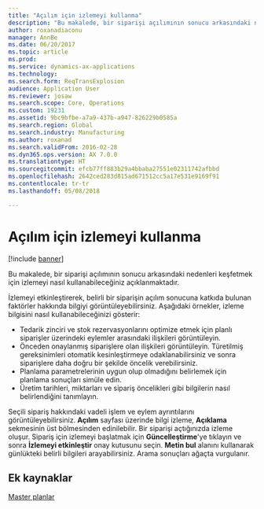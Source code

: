 ```yaml
---
title: "Açılım için izlemeyi kullanma"
description: "Bu makalede, bir siparişi açılımının sonucu arkasındaki nedenleri keşfetmek için izlemeyi nasıl kullanabileceğiniz açıklanmaktadır."
author: roxanadiaconu
manager: AnnBe
ms.date: 06/20/2017
ms.topic: article
ms.prod: 
ms.service: dynamics-ax-applications
ms.technology: 
ms.search.form: ReqTransExplosion
audience: Application User
ms.reviewer: josaw
ms.search.scope: Core, Operations
ms.custom: 19231
ms.assetid: 9bc9bfbe-a7a9-437b-a947-826229b0585a
ms.search.region: Global
ms.search.industry: Manufacturing
ms.author: roxanad
ms.search.validFrom: 2016-02-28
ms.dyn365.ops.version: AX 7.0.0
ms.translationtype: HT
ms.sourcegitcommit: efcb77ff883b29a4bbaba27551e02311742afbbd
ms.openlocfilehash: 2642ced283d815ad671512cc5a17e531e9169f91
ms.contentlocale: tr-tr
ms.lasthandoff: 05/08/2018

---
```


# <a name="use-tracing-for-explosion"></a>Açılım için izlemeyi kullanma

[!include [banner](../includes/banner.md)]

Bu makalede, bir siparişi açılımının sonucu arkasındaki nedenleri keşfetmek için izlemeyi nasıl kullanabileceğiniz açıklanmaktadır.

İzlemeyi etkinleştirerek, belirli bir siparişin açılım sonucuna katkıda bulunan faktörler hakkında bilgiyi görüntüleyebilirsiniz. Aşağıdaki örnekler, izleme bilgisini nasıl kullanabileceğinizi gösterir:

-   Tedarik zinciri ve stok rezervasyonlarını optimize etmek için planlı siparişler üzerindeki eylemler arasındaki ilişkileri görüntüleyin.
-   Önceden onaylanmış siparişlere olan ilişkileri görüntüleyin. Türetilmiş gereksinimleri otomatik kesinleştirmeye odaklanabilirsiniz ve sonra siparişlere daha doğru bir şekilde öncelik verebilirsiniz.
-   Planlama parametrelerinin uygun olup olmadığını belirlemek için planlama sonuçları simüle edin.
-   Üretim tarihleri, miktarları ve sipariş öncelikleri gibi bilgilerin nasıl belirlendiğini tanımlayın.

Seçili sipariş hakkındaki vadeli işlem ve eylem ayrıntılarını görüntüleyebilirsiniz. **Açılım** sayfası üzerinde bilgi izleme, **Açıklama** sekmesinin üst bölmesinden edinilebilir. Bir siparişi açtığınızda izleme oluşur. Sipariş için izlemeyi başlatmak için **Güncelleştirme**'ye tıklayın ve sonra **İzlemeyi etkinleştir** onay kutusunu seçin. **Metin bul** alanını kullanarak günlükteki belirli bilgileri arayabilirsiniz. Arama sonuçları ağaçta vurgulanır.

<a name="additional-resources"></a>Ek kaynaklar
--------

[Master planlar](master-plans.md)




